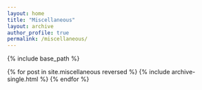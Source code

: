 ```yaml
---
layout: home
title: "Miscellaneous"
layout: archive 
author_profile: true
permalink: /miscellaneous/
---
```




{% include base_path %}

{% for post in site.miscellaneous reversed %}
  {% include archive-single.html %}
{% endfor %}